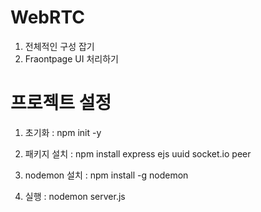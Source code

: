 # WebRTC
1. 전체적인 구성 잡기 
2. Fraontpage UI 처리하기

# 프로젝트 설정 
1. 초기화 : npm init -y

2. 패키지 설치 : npm install express ejs uuid socket.io peer 

3. nodemon 설치 : npm install -g nodemon

4. 실행 : nodemon server.js